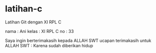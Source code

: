# latihan-c
Latihan Git dengan XI RPL C

nama : Ani
kelas : XI RPL C
no : 33

Saya ingin berterimakasih kepada ALLAH SWT
ucapan terimakasih untuk ALLAH SWT : Karena sudah diberikan hidup